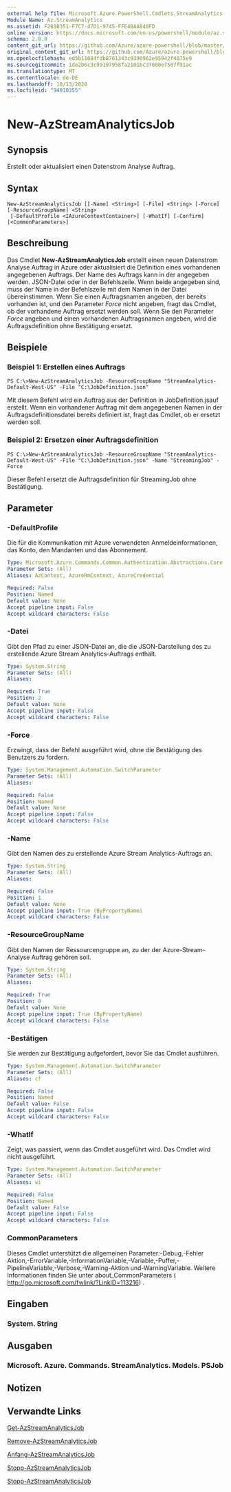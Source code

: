 ```yaml
---
external help file: Microsoft.Azure.PowerShell.Cmdlets.StreamAnalytics.dll-Help.xml
Module Name: Az.StreamAnalytics
ms.assetid: F281B351-F7C7-47D1-9745-FFE4BAA840FD
online version: https://docs.microsoft.com/en-us/powershell/module/az.streamanalytics/new-azstreamanalyticsjob
schema: 2.0.0
content_git_url: https://github.com/Azure/azure-powershell/blob/master/src/StreamAnalytics/StreamAnalytics/help/New-AzStreamAnalyticsJob.md
original_content_git_url: https://github.com/Azure/azure-powershell/blob/master/src/StreamAnalytics/StreamAnalytics/help/New-AzStreamAnalyticsJob.md
ms.openlocfilehash: ed5b11684fdb8701343c9390962e95942f4075e9
ms.sourcegitcommit: 1de2b6c3c99197958fa2101bc37680e7507f91ac
ms.translationtype: MT
ms.contentlocale: de-DE
ms.lasthandoff: 10/13/2020
ms.locfileid: "94010355"
---
```

# New-AzStreamAnalyticsJob

## Synopsis
Erstellt oder aktualisiert einen Datenstrom Analyse Auftrag.

## Syntax

```
New-AzStreamAnalyticsJob [[-Name] <String>] [-File] <String> [-Force] [-ResourceGroupName] <String>
 [-DefaultProfile <IAzureContextContainer>] [-WhatIf] [-Confirm] [<CommonParameters>]
```

## Beschreibung
Das Cmdlet **New-AzStreamAnalyticsJob** erstellt einen neuen Datenstrom Analyse Auftrag in Azure oder aktualisiert die Definition eines vorhandenen angegebenen Auftrags.
Der Name des Auftrags kann in der angegeben werden. JSON-Datei oder in der Befehlszeile.
Wenn beide angegeben sind, muss der Name in der Befehlszeile mit dem Namen in der Datei übereinstimmen.
Wenn Sie einen Auftragsnamen angeben, der bereits vorhanden ist, und den Parameter *Force* nicht angeben, fragt das Cmdlet, ob der vorhandene Auftrag ersetzt werden soll.
Wenn Sie den Parameter *Force* angeben und einen vorhandenen Auftragsnamen angeben, wird die Auftragsdefinition ohne Bestätigung ersetzt.

## Beispiele

### Beispiel 1: Erstellen eines Auftrags
```
PS C:\>New-AzStreamAnalyticsJob -ResourceGroupName "StreamAnalytics-Default-West-US" -File "C:\JobDefinition.json"
```

Mit diesem Befehl wird ein Auftrag aus der Definition in JobDefinition.jsauf erstellt.
Wenn ein vorhandener Auftrag mit dem angegebenen Namen in der Auftragsdefinitionsdatei bereits definiert ist, fragt das Cmdlet, ob er ersetzt werden soll.

### Beispiel 2: Ersetzen einer Auftragsdefinition
```
PS C:\>New-AzStreamAnalyticsJob -ResourceGroupName "StreamAnalytics-Default-West-US" -File "C:\JobDefinition.json" -Name "StreamingJob" -Force
```

Dieser Befehl ersetzt die Auftragsdefinition für StreamingJob ohne Bestätigung.

## Parameter

### -DefaultProfile
Die für die Kommunikation mit Azure verwendeten Anmeldeinformationen, das Konto, den Mandanten und das Abonnement.

```yaml
Type: Microsoft.Azure.Commands.Common.Authentication.Abstractions.Core.IAzureContextContainer
Parameter Sets: (All)
Aliases: AzContext, AzureRmContext, AzureCredential

Required: False
Position: Named
Default value: None
Accept pipeline input: False
Accept wildcard characters: False
```

### -Datei
Gibt den Pfad zu einer JSON-Datei an, die die JSON-Darstellung des zu erstellende Azure Stream Analytics-Auftrags enthält.

```yaml
Type: System.String
Parameter Sets: (All)
Aliases:

Required: True
Position: 2
Default value: None
Accept pipeline input: False
Accept wildcard characters: False
```

### -Force
Erzwingt, dass der Befehl ausgeführt wird, ohne die Bestätigung des Benutzers zu fordern.

```yaml
Type: System.Management.Automation.SwitchParameter
Parameter Sets: (All)
Aliases:

Required: False
Position: Named
Default value: None
Accept pipeline input: False
Accept wildcard characters: False
```

### -Name
Gibt den Namen des zu erstellende Azure Stream Analytics-Auftrags an.

```yaml
Type: System.String
Parameter Sets: (All)
Aliases:

Required: False
Position: 1
Default value: None
Accept pipeline input: True (ByPropertyName)
Accept wildcard characters: False
```

### -ResourceGroupName
Gibt den Namen der Ressourcengruppe an, zu der der Azure-Stream-Analyse Auftrag gehören soll.

```yaml
Type: System.String
Parameter Sets: (All)
Aliases:

Required: True
Position: 0
Default value: None
Accept pipeline input: True (ByPropertyName)
Accept wildcard characters: False
```

### -Bestätigen
Sie werden zur Bestätigung aufgefordert, bevor Sie das Cmdlet ausführen.

```yaml
Type: System.Management.Automation.SwitchParameter
Parameter Sets: (All)
Aliases: cf

Required: False
Position: Named
Default value: False
Accept pipeline input: False
Accept wildcard characters: False
```

### -WhatIf
Zeigt, was passiert, wenn das Cmdlet ausgeführt wird.
Das Cmdlet wird nicht ausgeführt.

```yaml
Type: System.Management.Automation.SwitchParameter
Parameter Sets: (All)
Aliases: wi

Required: False
Position: Named
Default value: False
Accept pipeline input: False
Accept wildcard characters: False
```

### CommonParameters
Dieses Cmdlet unterstützt die allgemeinen Parameter:-Debug,-Fehler Aktion,-ErrorVariable,-InformationVariable,-Variable,-Puffer,-PipelineVariable,-Verbose,-Warning-Aktion und-WarningVariable. Weitere Informationen finden Sie unter about_CommonParameters ( http://go.microsoft.com/fwlink/?LinkID=113216) .

## Eingaben

### System. String

## Ausgaben

### Microsoft. Azure. Commands. StreamAnalytics. Models. PSJob

## Notizen

## Verwandte Links

[Get-AzStreamAnalyticsJob](./Get-AzStreamAnalyticsJob.md)

[Remove-AzStreamAnalyticsJob](./Remove-AzStreamAnalyticsJob.md)

[Anfang-AzStreamAnalyticsJob](./Start-AzStreamAnalyticsJob.md)

[Stopp-AzStreamAnalyticsJob](./Stop-AzStreamAnalyticsJob.md)

[Stopp-AzStreamAnalyticsJob](./Stop-AzStreamAnalyticsJob.md)


